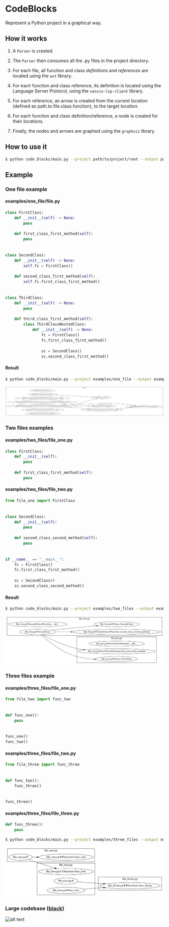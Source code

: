 # CodeBlocks

Represent a Python project in a graphical way.

## How it works

1. A `Parser` is created.

1. The `Parser` then *consumes* all the .py files in the project directory.

1. For each file, all function and class *definitions* and *references* are located using the `ast` library.

1. For each function and class reference, its definition is located using the Language Server Protocol, using the `sansio-lsp-client` library.

1. For each reference, an arrow is created from the current *location* (defined as path.to.file.class.function), to the target *location*.

1. For each function and class definition/reference, a node is created for their *location*s.

1. Finally, the nodes and arrows are graphed using the `graphviz` library.

## How to use it

```sh
$ python code_blocks/main.py --project path/to/project/root --output path/to/output.gv
```

## Example

### One file example

#### examples/one_file/file.py

```py
class FirstClass:
    def __init__(self) -> None:
        pass

    def first_class_first_method(self):
        pass


class SecondClass:
    def __init__(self) -> None:
        self.fc = FirstClass()

    def second_class_first_method(self):
        self.fc.first_class_first_method()


class ThirdClass:
    def __init__(self) -> None:
        pass

    def third_class_first_method(self):
        class ThirdClassNestedClass:
            def __init__(self) -> None:
                fc = FirstClass()
                fc.first_class_first_method()

                sc = SecondClass()
                sc.second_class_first_method()
```

#### Result

```sh
$ python code_blocks/main.py --project examples/one_file --output examples/one_file/code_blocks.gv
```

![alt text](examples/one_file/code_blocks.gv.png "Result")

### Two files examples

#### examples/two_files/file_one.py

```py
class FirstClass:
    def __init__(self):
        pass

    def first_class_first_method(self):
        pass
```

#### examples/two_files/file_two.py

```py
from file_one import FirstClass


class SecondClass:
    def __init__(self):
        pass

    def second_class_second_method(self):
        pass


if __name__ == "__main__":
    fc = FirstClass()
    fc.first_class_first_method()

    sc = SecondClass()
    sc.second_class_second_method()
```

#### Result

```sh
$ python code_blocks/main.py --project examples/two_files --output examples/two_files/code_blocks.gv
```

![alt text](examples/two_files/code_blocks.gv.png "Result")

### Three files example

#### examples/three_files/file_one.py

```py
from file_two import func_two


def func_one():
    pass


func_one()
func_two()
```

#### examples/three_files/file_two.py

```py
from file_three import func_three


def func_two():
    func_three()


func_three()
```

#### examples/three_files/file_three.py

```py
def func_three():
    pass
```

```sh
$ python code_blocks/main.py --project examples/three_files --output examples/three_files/code_blocks.gv
```

![alt text](examples/three_files/code_blocks.gv.png "Result")

### Large codebase ([black](https://github.com/psf/black))

![alt text](examples/black/code_blocks.gv.svg "Result")
